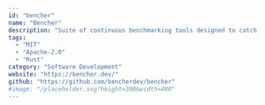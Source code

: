 ```yaml
---
id: "bencher"
name: "Bencher"
description: "Suite of continuous benchmarking tools designed to catch performance regressions in CI."
tags:
  - "MIT"
  - "Apache-2.0"
  - "Rust"
category: "Software Development"
website: "https://bencher.dev/"
github: "https://github.com/bencherdev/bencher"
#image: "/placeholder.svg?height=300&width=400"
---
```


